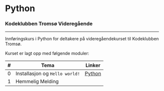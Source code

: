 # Python
### Kodeklubben Tromsø Videregående
---

Innføringskurs i Python for deltakere på videregåendekurset til Kodeklubben Tromsø.

Kurset er lagt opp med følgende moduler:

| # | Tema | Linker |
|---|------|------|
| 0 | Installasjon og `Hello world!` | [Python](https://python.org) |
| 1 | Hemmelig Melding |

